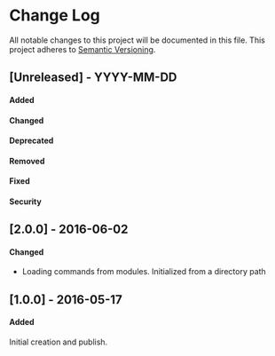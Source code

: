 # Change Log
All notable changes to this project will be documented in this file.
This project adheres to [Semantic Versioning](http://semver.org/).


## [Unreleased] - YYYY-MM-DD
#### Added
#### Changed
#### Deprecated
#### Removed
#### Fixed
#### Security



## [2.0.0] - 2016-06-02
#### Changed
- Loading commands from modules.  Initialized from a directory path



## [1.0.0] - 2016-05-17
#### Added
Initial creation and publish.
